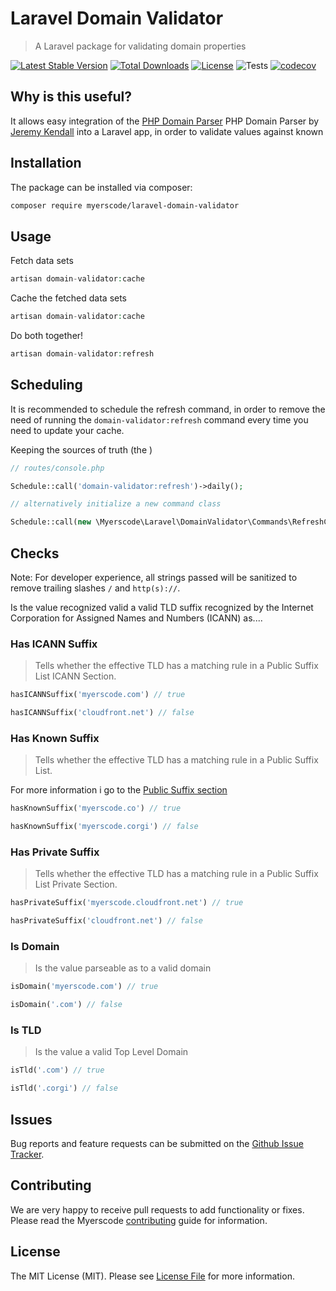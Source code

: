# Laravel Domain Validator
> A Laravel package for validating domain properties

[![Latest Stable Version](https://poser.pugx.org/myerscode/laravel-domain-validator/v/stable)](https://packagist.org/packages/myerscode/laravel-domain-validator)
[![Total Downloads](https://poser.pugx.org/myerscode/laravel-domain-validator/downloads)](https://packagist.org/packages/myerscode/laravel-domain-validator)
[![License](https://poser.pugx.org/myerscode/laravel-domain-validator/license)](https://packagist.org/packages/myerscode/laravel-domain-validator)
![Tests](https://github.com/myerscode/laravel-domain-validator/workflows/tests/badge.svg?branch=main)
[![codecov](https://codecov.io/gh/myerscode/laravel-domain-validator/graph/badge.svg?token=YR0YHVERNV)](https://codecov.io/gh/myerscode/laravel-domain-validator)
## Why is this useful?

It allows easy integration of the [PHP Domain Parser](https://github.com/jeremykendall/php-domain-parser) PHP Domain Parser 
by [Jeremy Kendall](https://github.com/jeremykendall) into a Laravel app, in order to validate values against known 

## Installation

The package can be installed via composer:

```bash
composer require myerscode/laravel-domain-validator
```

## Usage

Fetch data sets
```php
artisan domain-validator:cache
```

Cache the fetched data sets
```php
artisan domain-validator:cache
```

Do both together!
```php
artisan domain-validator:refresh
```

## Scheduling

It is recommended to schedule the refresh command, in order to remove the need of running the `domain-validator:refresh` command
every time you need to update your cache.

Keeping the sources of truth (the )

```php
// routes/console.php

Schedule::call('domain-validator:refresh')->daily();

// alternatively initialize a new command class

Schedule::call(new \Myerscode\Laravel\DomainValidator\Commands\RefreshCommand)->daily();
```

## Checks

Note: For developer experience, all strings passed will be sanitized to remove trailing slashes `/` and `http(s)://`.

Is the value recognized valid a valid TLD suffix recognized by the Internet Corporation for Assigned Names and
Numbers (ICANN) as....

### Has ICANN Suffix
> Tells whether the effective TLD has a matching rule in a Public Suffix List ICANN Section.

```php
hasICANNSuffix('myerscode.com') // true

hasICANNSuffix('cloudfront.net') // false
```

### Has Known Suffix
> Tells whether the effective TLD has a matching rule in a Public Suffix List.

For more information i go to the [Public Suffix section](#public-suffix)

```php
hasKnownSuffix('myerscode.co') // true

hasKnownSuffix('myerscode.corgi') // false
```

### Has Private Suffix
> Tells whether the effective TLD has a matching rule in a Public Suffix List Private Section.

```php
hasPrivateSuffix('myerscode.cloudfront.net') // true

hasPrivateSuffix('cloudfront.net') // false
```

### Is Domain
> Is the value parseable as to a valid domain

```php
isDomain('myerscode.com') // true

isDomain('.com') // false
```

### Is TLD
> Is the value a valid Top Level Domain

```php
isTld('.com') // true

isTld('.corgi') // false
```

## Issues

Bug reports and feature requests can be submitted on the [Github Issue Tracker](https://github.com/myerscode/laravel-domain-validator/issues).

## Contributing

We are very happy to receive pull requests to add functionality or fixes. Please read the Myerscode [contributing](https://github.com/myerscode/docs/blob/main/CONTRIBUTING.md) guide for information.

## License

The MIT License (MIT). Please see [License File](LICENSE) for more information.
